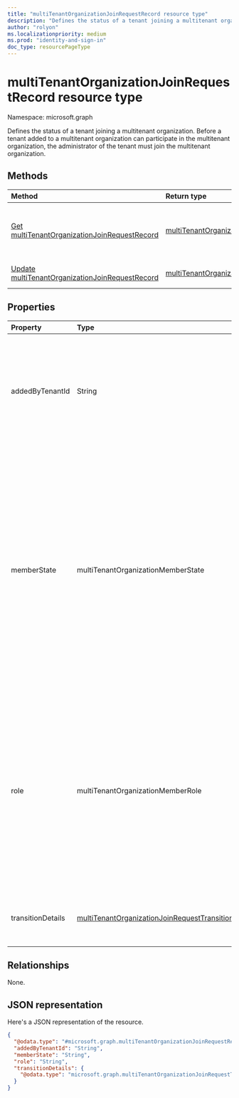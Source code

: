 ```yaml
---
title: "multiTenantOrganizationJoinRequestRecord resource type"
description: "Defines the status of a tenant joining a multitenant organization."
author: "rolyon"
ms.localizationpriority: medium
ms.prod: "identity-and-sign-in"
doc_type: resourcePageType
---
```


# multiTenantOrganizationJoinRequestRecord resource type

Namespace: microsoft.graph

Defines the status of a tenant joining a multitenant organization. Before a tenant added to a multitenant organization can participate in the multitenant organization, the administrator of the tenant must join the multitenant organization.

## Methods
|Method|Return type|Description|
|:---|:---|:---|
|[Get multiTenantOrganizationJoinRequestRecord](../api/multitenantorganizationjoinrequestrecord-get.md)|[multiTenantOrganizationJoinRequestRecord](../resources/multitenantorganizationjoinrequestrecord.md)|Get the status of a tenant joining a multitenant organization.|
|[Update multiTenantOrganizationJoinRequestRecord](../api/multitenantorganizationjoinrequestrecord-update.md)|[multiTenantOrganizationJoinRequestRecord](../resources/multitenantorganizationjoinrequestrecord.md)|Join a multitenant organization.|

## Properties
|Property|Type|Description|
|:---|:---|:---|
|addedByTenantId|String|Tenant ID of the Microsoft Entra tenant that added a tenant to the multitenant organization. To reset a failed join request, set `addedByTenantId` to `00000000-0000-0000-0000-000000000000`. Required.|
|memberState|multiTenantOrganizationMemberState|State of the tenant in the multitenant organization. The possible values are: `pending`, `active`, `removed`, `unknownFutureValue`. Tenants in the pending state must [join the multitenant organization](../api/multitenantorganizationjoinrequestrecord-update.md) to participate in the multitenant organization. Tenants in the active state can participate in the multitenant organization. Tenants in the removed state are in the process of being removed from the multitenant organization. Read-only.|
|role|multiTenantOrganizationMemberRole|Role of the tenant in the multitenant organization. The possible values are: `owner`, `member` (default), `unknownFutureValue`. Tenants with the owner role can manage the multitenant organization. There can be multiple tenants with the owner role in a multitenant organization. Tenants with the member role can participate in a multitenant organization.|
|transitionDetails|[multiTenantOrganizationJoinRequestTransitionDetails](../resources/multitenantorganizationjoinrequesttransitiondetails.md)|Details of the processing status for a tenant joining a multitenant organization. Read-only.|

## Relationships
None.

## JSON representation
Here's a JSON representation of the resource.
<!-- {
  "blockType": "resource",
  "keyProperty": "id",
  "@odata.type": "microsoft.graph.multiTenantOrganizationJoinRequestRecord",
  "openType": false
}
-->
``` json
{
  "@odata.type": "#microsoft.graph.multiTenantOrganizationJoinRequestRecord",
  "addedByTenantId": "String",
  "memberState": "String",
  "role": "String",
  "transitionDetails": {
    "@odata.type": "microsoft.graph.multiTenantOrganizationJoinRequestTransitionDetails"
  }
}
```
